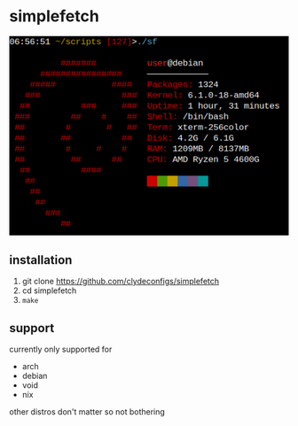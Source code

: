 # simplefetch

![](sf.png)

## installation

1. git clone https://github.com/clydeconfigs/simplefetch
2. cd simplefetch
3.  ``make``

## support

currently only supported for
- arch
- debian
- void
- nix

other distros don't matter so not bothering
